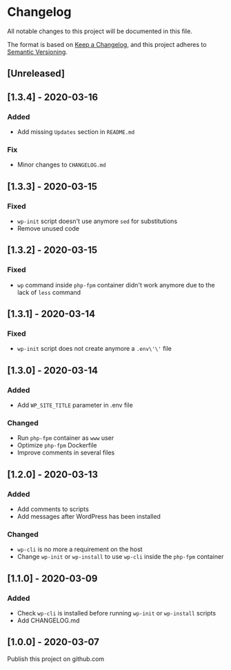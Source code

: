 Changelog
===
 
All notable changes to this project will be documented in this file.

The format is based on [Keep a Changelog](https://keepachangelog.com/en/1.0.0/),
and this project adheres to [Semantic Versioning](https://semver.org/spec/v2.0.0.html).

## [Unreleased]

## [1.3.4] - 2020-03-16
### Added
- Add missing `Updates` section in `README.md`
### Fix
- Minor changes to `CHANGELOG.md`

## [1.3.3] - 2020-03-15
### Fixed
- `wp-init` script doesn't use anymore `sed` for substitutions
- Remove unused code

## [1.3.2] - 2020-03-15
### Fixed
- `wp` command inside `php-fpm` container didn't work anymore due to the lack of `less` command

## [1.3.1] - 2020-03-14
### Fixed
- `wp-init` script does not create anymore a `.env\'\'` file

## [1.3.0] - 2020-03-14
### Added
- Add `WP_SITE_TITLE` parameter in .env file
### Changed
- Run `php-fpm` container as `www` user
- Optimize `php-fpm` Dockerfile
- Improve comments in several files

## [1.2.0] - 2020-03-13
### Added
- Add comments to scripts
- Add messages after WordPress has been installed 
### Changed
- `wp-cli` is no more a requirement on the host
- Change `wp-init` or `wp-install` to use `wp-cli` inside the `php-fpm` container 

## [1.1.0] - 2020-03-09
### Added
- Check `wp-cli` is installed before running `wp-init` or `wp-install` scripts
- Add CHANGELOG.md

## [1.0.0] - 2020-03-07

Publish this project on github.com
